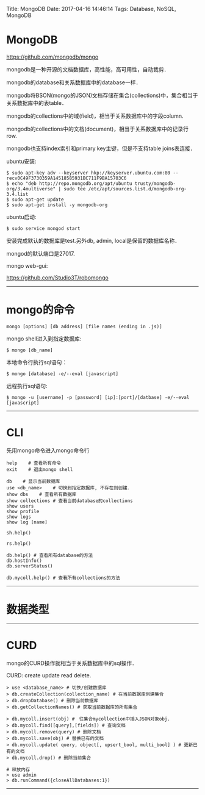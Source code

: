 Title: MongoDB
Date: 2017-04-16 14:46:14
Tags: Database, NoSQL, MongoDB



# MongoDB

<https://github.com/mongodb/mongo>

mongodb是一种开源的文档数据库，高性能，高可用性，自动裁剪．

mongodb的database和关系数据库中的database一样．

mongodb将BSON(mongo的JSON)文档存储在集合(collections)中，集合相当于关系数据库中的表table．

mongodb的collections中的域(field)，相当于关系数据库中的字段column.

mongodb的collections中的文档(document)，相当于关系数据库中的记录行row.

mongodb也支持index索引和primary key主键，但是不支持table joins表连接．

ubuntu安装:

    $ sudo apt-key adv --keyserver hkp://keyserver.ubuntu.com:80 --recv0C49F3730359A14518585931BC711F9BA15703C6
    $ echo "deb http://repo.mongodb.org/apt/ubuntu trusty/mongodb-org/3.4multiverse" | sudo tee /etc/apt/sources.list.d/mongodb-org-3.4.list
    $ sudo apt-get update
    $ sudo apt-get install -y mongodb-org

ubuntu启动:

    $ sudo service mongod start

安装完成默认的数据库是test.另外db, admin, local是保留的数据库名称．

mongod的默认端口是27017.

mongo web-gui:

<https://github.com/Studio3T/robomongo>

***

# mongo的命令

    mongo [options] [db address] [file names (ending in .js)]

mongo shell进入到指定数据库:

    $ mongo [db_name]

本地命令行执行sql语句：

    $ mongo [database] -e/--eval [javascript]

远程执行sql语句:

    $ mongo -u [username] -p [password] [ip]:[port]/[datbase] -e/--eval [javascript]

***

# CLI

先用mongo命令进入mongo命令行

    help    # 查看所有命令
    exit    # 退出mongo shell

    db    # 显示当前数据库
    use <db_name>    # 切换到指定数据库, 不存在则创建．
    show dbs    # 查看所有数据库
    show collections # 查看当前database的collections
    show users
    show profile
    show logs
    show log [name]

    sh.help()

    rs.help()

    db.help() # 查看所有database的方法
    db.hostInfo()
    db.serverStatus()

    db.mycoll.help() # 查看所有collections的方法

***

# 数据类型

***

# CURD

mongo的CURD操作就相当于关系数据库中的sql操作．

CURD: create update read delete.

    > use <database_name> # 切换/创建数据库
    > db.createCollection(collection_name) # 在当前数据库创建集合
    > db.dropDatabase() # 删除当前数据库
    > db.getCollectionNames() # 获取当前数据库的所有集合

    > db.mycoll.insert(obj) #　往集合mycollection中插入JSON对象obj.
    > db.mycoll.find([query],[fields]) # 查询文档
    > db.mycoll.remove(query) # 删除文档
    > db.mycoll.save(obj) # 替换已有的文档
    > db.mycoll.update( query, object[, upsert_bool, multi_bool] ) # 更新已有的文档
    > db.mycoll.drop() # 删除当前集合

    # 释放内存
    > use admin
    > db.runCommand({closeAllDatabases:1})

***
